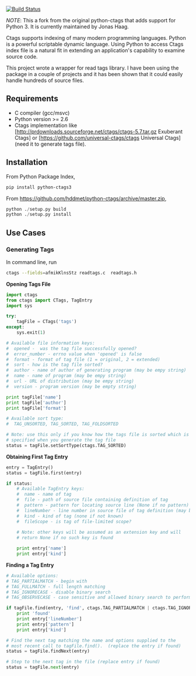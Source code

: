 [![Build Status](https://travis-ci.org/jonashaag/python-ctags3.svg?branch=py3)](https://travis-ci.org/jonashaag/python-ctags3)

*NOTE*: This a fork from the original python-ctags that adds support for Python 3. It is currently maintained by Jonas Haag.

Ctags supports indexing of many modern programming languages.  Python is a powerful scriptable dynamic language.  Using Python to access Ctags index file is a natural fit in extending an application's capability to examine source code.

This project wrote a wrapper for read tags library.  I have been using the package in a couple of projects and it has been shown that it could easily handle hundreds of  source files.

## Requirements
 * C compiler (gcc/msvc)
 * Python version >= 2.6
 * Ctags implementation like [http://prdownloads.sourceforge.net/ctags/ctags-5.7.tar.gz Exuberant Ctags] or [https://github.com/universal-ctags/ctags Universal Ctags] (need it to generate tags file).

## Installation

From Python Package Index,
```bash
pip install python-ctags3
```

From https://github.com/hddmet/python-ctags/archive/master.zip,
```python
python ./setup.py build
python ./setup.py install
```

## Use Cases
### Generating Tags

In command line, run
```bash
ctags --fields=afmikKlnsStz readtags.c  readtags.h
```

**Opening Tags File**
```python
import ctags
from ctags import CTags, TagEntry
import sys

try:
    tagFile = CTags('tags')
except:
    sys.exit(1)

# Available file information keys:
#  opened -  was the tag file successfully opened?
#  error_number - errno value when 'opened' is false
#  format - format of tag file (1 = original, 2 = extended)
#  sort - how is the tag file sorted? 
#  author - name of author of generating program (may be empy string)
#  name - name of program (may be empy string)
#  url - URL of distribution (may be empy string)
#  version - program version (may be empty string)

print tagFile['name']
print tagFile['author']
print tagFile['format']

# Available sort type:
#  TAG_UNSORTED, TAG_SORTED, TAG_FOLDSORTED

# Note: use this only if you know how the tags file is sorted which is 
# specified when you generate the tag file
status = tagFile.setSortType(ctags.TAG_SORTED)
```

**Obtaining First Tag Entry**
```python
entry = TagEntry()
status = tagFile.first(entry)

if status:
    # Available TagEntry keys:
    #  name - name of tag
    #  file - path of source file containing definition of tag
    #  pattern - pattern for locating source line (None if no pattern)
    #  lineNumber - line number in source file of tag definition (may be zero if not known)
    #  kind - kind of tag (none if not known)
    #  fileScope - is tag of file-limited scope?
    
    # Note: other keys will be assumed as an extension key and will 
    # return None if no such key is found 

    print entry['name']
    print entry['kind']
```

**Finding a Tag Entry**
```python   
# Available options: 
# TAG_PARTIALMATCH - begin with
# TAG_FULLMATCH - full length matching
# TAG_IGNORECASE - disable binary search
# TAG_OBSERVECASE - case sensitive and allowed binary search to perform

if tagFile.find(entry, 'find', ctags.TAG_PARTIALMATCH | ctags.TAG_IGNORECASE):
    print 'found'
    print entry['lineNumber']
    print entry['pattern']
    print entry['kind']

# Find the next tag matching the name and options supplied to the 
# most recent call to tagFile.find().  (replace the entry if found)
status = tagFile.findNext(entry)

# Step to the next tag in the file (replace entry if found)
status = tagFile.next(entry)
```
